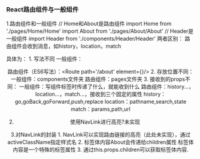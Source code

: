 ### React路由组件与一般组件
1.路由组件和一般组件
    // Home和About是路由组件
    import Home from './pages/Home/Home'
    import About from './pages/About/About'
    // Header是一般组件
    import Header from './components/Header/Header'
    两者区别：
    路由组件会收到消息，如history，location，match

具体为：
    1. 写法不同
        一般组件：<Header/>
        路由组件（ES6写法）：<Route path='/about' element={<About/>}/>
    2. 存放位置不同：
        一般组件：components文件夹
        路由组件：pages文件夹
    3. 接收到的props不同：
        一般组件：写组件标签时传递了什么，就能收到什么
        路由组件：history...，location...，match...，接收到三个固定的属性
            history：go,goBack,goForward,push,replace
            location：pathname,search,state
            match：params,path,url


2. 使用NavLink进行高亮?未实现

3.对NavLink的封装
    1. NavLink可以实现路由链接的高亮（此处未实现），通过activeClassName指定样式名
    2. 标签体内容About会传递给children属性 
       标签体内容是一个特殊的标签属性
    3. 通过this.props.children可以获取标签体内容.
    


